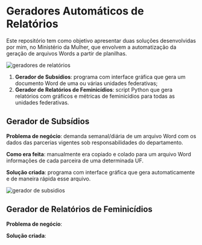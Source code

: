 # Geradores Automáticos de Relatórios

Este repositório tem como objetivo apresentar duas soluções desenvolvidas por mim, no Ministério da Mulher, que envolvem a automatização da geração de arquivos Words a partir de planilhas.

 ![geradores de relatórios](https://user-images.githubusercontent.com/97196457/214443656-bcec2f68-64d8-4cf5-be3f-55579bf74707.png)

1. **Gerador de Subsídios**: programa com interface gráfica que gera um documento Word de uma ou várias unidades federativas;
2. **Gerador de Relatórios de Feminicídios**: script Python que gera relatórios com gráficos e métricas de feminicídios para todas as unidades federativas.

## Gerador de Subsídios
**Problema de negócio**: demanda semanal/diária de um arquivo Word com os dados das parcerias vigentes sob responsabilidades do departamento.

**Como era feita**: manualmente era copiado e colado para um arquivo Word informações de cada parceira de uma determinada UF.

**Solução criada**: programa com interface gráfica que gera automaticamente e de maneira rápida esse arquivo.

![gerador de subsidios](https://user-images.githubusercontent.com/97196457/214447352-df667e82-54b8-403a-b37b-674cf95a56bc.png)

## Gerador de Relatórios de Feminicídios
**Problema de negócio**:

**Solução criada**:
